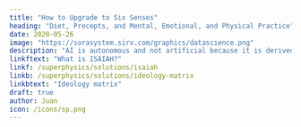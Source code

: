 ```yaml
---
title: "How to Upgrade to Six Senses"
heading: "Diet, Precepts, and Mental, Emotional, and Physical Practice"
date: 2020-05-26
image: "https://sorasystem.sirv.com/graphics/datascience.png"
description: "AI is autonomous and not artificial because it is derived from natural intelligence"
linkftext: "What is ISAIAH?"
linkf: /superphysics/solutions/isaiah
linkb: /superphysics/solutions/ideology-matrix
linkbtext: "Ideology matrix"
draft: true
author: Juan
icon: /icons/sp.png
---
```


